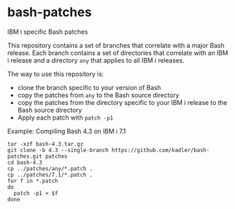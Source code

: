 # bash-patches
IBM i specific Bash patches

This repository contains a set of branches that correlate with a major Bash release. Each branch contains a set of directories that correlate with an IBM i release and a directory ```any``` that applies to all IBM i releases.

The way to use this repository is:
- clone the branch specific to your version of Bash
- copy the patches from ```any``` to the Bash source directory
- copy the patches from the directory specific to your IBM i release to the Bash source directory
- Apply each patch with ```patch -p1```

Example: Compiling Bash 4.3 on IBM i 7.1

```
tar -xzf bash-4.3.tar.gz
git clone -b 4.3 --single-branch https://github.com/kadler/bash-patches.git patches
cd bash-4.3
cp ../patches/any/*.patch .
cp ../patches/7.1/*.patch .
for f in *.patch
do
  patch -p1 < $f
done
```
